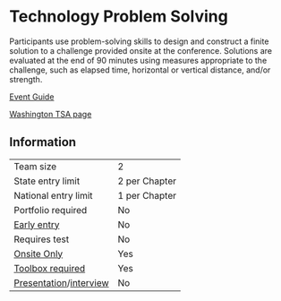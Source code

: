 # Technology Problem Solving

Participants use problem-solving skills to design and construct a finite solution to a challenge provided onsite at the conference. Solutions are evaluated at the end of 90 minutes using measures appropriate to the challenge, such as elapsed time, horizontal or vertical distance, and/or strength.

[Event Guide](https://lwsd.sharepoint.com/:b:/r/sites/GR-JHS-TechnologyStudentAssociation-SCA/Shared%20Documents/23-24/Competition/Event%20Guides/HS%20-%20Technology%20Problem%20Solving.pdf)

[Washington TSA page](https://www.washingtontsa.org/high-school-events/technology-problem-solving)

## Information

|                                              |               |
| -------------------------------------------- | ------------- |
| Team size                                    | 2             |
| State entry limit                            | 2 per Chapter |
| National entry limit                         | 1 per Chapter |
| Portfolio required                           | No            |
| [Early entry](/#terms)                       | No            |
| Requires test                                | No            |
| [Onsite Only](/#terms)                       | Yes           |
| [Toolbox required](/#terms)                  | Yes           |
| [Presentation](/#terms)/[interview](/#terms) | No            |
